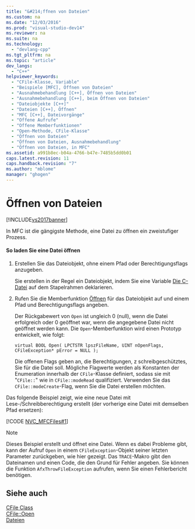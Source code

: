 ```yaml
---
title: "&#214;ffnen von Dateien"
ms.custom: na
ms.date: "12/03/2016"
ms.prod: "visual-studio-dev14"
ms.reviewer: na
ms.suite: na
ms.technology: 
  - "devlang-cpp"
ms.tgt_pltfrm: na
ms.topic: "article"
dev_langs: 
  - "C++"
helpviewer_keywords: 
  - "CFile-Klasse, Variable"
  - "Beispiele [MFC], Öffnen von Dateien"
  - "Ausnahmebehandlung [C++], Öffnen von Dateien"
  - "Ausnahmebehandlung [C++], beim Öffnen von Dateien"
  - "Dateiobjekte [C++]"
  - "Dateien [C++], Öffnen"
  - "MFC [C++], Dateivorgänge"
  - "Offene Aufrufe"
  - "Offene Memberfunktionen"
  - "Open-Methode, CFile-Klasse"
  - "Öffnen von Dateien"
  - "Öffnen von Dateien, Ausnahmebehandlung"
  - "Öffnen von Dateien, in MFC"
ms.assetid: a991b8ec-b04a-4766-b47e-7485b5dd0b01
caps.latest.revision: 11
caps.handback.revision: "7"
ms.author: "mblome"
manager: "ghogen"
---
```

# &#214;ffnen von Dateien
[!INCLUDE[vs2017banner](../assembler/inline/includes/vs2017banner.md)]

In MFC ist die gängigste Methode, eine Datei zu öffnen ein zweistufiger Prozess.  
  
#### So laden Sie eine Datei öffnen  
  
1.  Erstellen Sie das Dateiobjekt, ohne einem Pfad oder Berechtigungsflags anzugeben.  
  
     Sie erstellen in der Regel ein Dateiobjekt, indem Sie eine Variable [Die C\-Datei](../mfc/reference/cfile-class.md) auf dem Stapelrahmen deklarieren.  
  
2.  Rufen Sie die Memberfunktion [Öffnen](../Topic/CFile::Open.md) für das Dateiobjekt auf und einem Pfad und Berechtigungsflags angeben.  
  
     Der Rückgabewert von `Open` ist ungleich 0 \(null\), wenn die Datei erfolgreich oder 0 geöffnet war, wenn die angegebene Datei nicht geöffnet werden kann.  Die `Open`\-Memberfunktion wird einen Prototyp entwickelt, wie folgt:  
  
     `virtual BOOL Open( LPCTSTR lpszFileName, UINT nOpenFlags, CFileException* pError = NULL );`  
  
     Die offenen Flags geben an, die Berechtigungen, z schreibgeschütztes, Sie für die Datei soll.  Mögliche Flagwerte werden als Konstanten der Enumeration innerhalb der `CFile`\-Klasse definiert, sodass sie mit "`CFile::`" wie in `CFile::modeRead` qualifiziert.  Verwenden Sie das `CFile::modeCreate`\-Flag, wenn Sie die Datei erstellen möchten.  
  
 Das folgende Beispiel zeigt, wie eine neue Datei mit Lese\-\/Schreibberechtigung erstellt \(der vorherige eine Datei mit demselben Pfad ersetzen\):  
  
 [!CODE [NVC_MFCFiles#1](../CodeSnippet/VS_Snippets_Cpp/NVC_MFCFiles#1)]  
  
> [!NOTE]
>  Dieses Beispiel erstellt und öffnet eine Datei.  Wenn es dabei Probleme gibt, kann der Aufruf `Open` in einem `CFileException`\-Objekt seiner letzten Parameter zurückgeben, wie hier gezeigt.  Das `TRACE`\-Makro gibt den Dateinamen und einen Code, die den Grund für Fehler angeben.  Sie können die Funktion `AfxThrowFileException` aufrufen, wenn Sie einen Fehlerbericht benötigen.  
  
## Siehe auch  
 [CFile Class](../mfc/reference/cfile-class.md)   
 [CFile::Open](../Topic/CFile::Open.md)   
 [Dateien](../mfc/files-in-mfc.md)